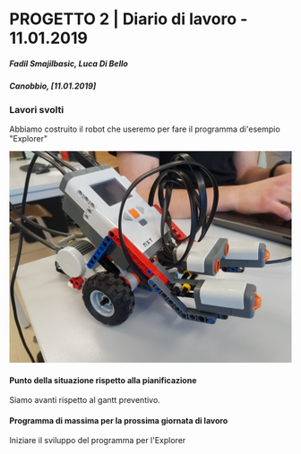 # PROGETTO 2 | Diario di lavoro - 11.01.2019
##### Fadil Smajilbasic, Luca Di Bello
##### Canobbio, [11.01.2019]

### Lavori svolti

Abbiamo costruito il robot che useremo per fare il programma di'esempio "Explorer"

![Foto NXT](../Documentazione/img/foto_nxt.jpg)

<!-- #### Problemi riscontrati e soluzioni adottate -->

#### Punto della situazione rispetto alla pianificazione
Siamo avanti rispetto al gantt preventivo.

#### Programma di massima per la prossima giornata di lavoro
Iniziare il sviluppo del programma per l'Explorer